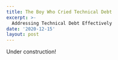 ```yaml
---
title: The Boy Who Cried Technical Debt
excerpt: >-
  Addressing Technical Debt Effectively
date: '2020-12-15'
layout: post
---
```


Under construction!
